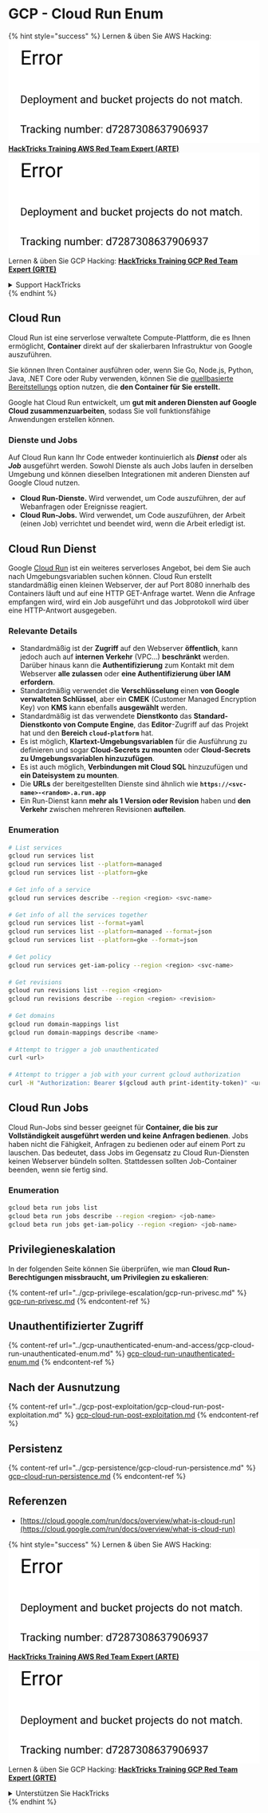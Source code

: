 # GCP - Cloud Run Enum

{% hint style="success" %}
Lernen & üben Sie AWS Hacking:<img src="../../../.gitbook/assets/image (1) (1).png" alt="" data-size="line">[**HackTricks Training AWS Red Team Expert (ARTE)**](https://training.hacktricks.xyz/courses/arte)<img src="../../../.gitbook/assets/image (1) (1).png" alt="" data-size="line">\
Lernen & üben Sie GCP Hacking: <img src="../../../.gitbook/assets/image (2).png" alt="" data-size="line">[**HackTricks Training GCP Red Team Expert (GRTE)**<img src="../../../.gitbook/assets/image (2).png" alt="" data-size="line">](https://training.hacktricks.xyz/courses/grte)

<details>

<summary>Support HackTricks</summary>

* Überprüfen Sie die [**Abonnementpläne**](https://github.com/sponsors/carlospolop)!
* **Treten Sie der** 💬 [**Discord-Gruppe**](https://discord.gg/hRep4RUj7f) oder der [**Telegram-Gruppe**](https://t.me/peass) bei oder **folgen** Sie uns auf **Twitter** 🐦 [**@hacktricks\_live**](https://twitter.com/hacktricks\_live)**.**
* **Teilen Sie Hacking-Tricks, indem Sie PRs an die** [**HackTricks**](https://github.com/carlospolop/hacktricks) und [**HackTricks Cloud**](https://github.com/carlospolop/hacktricks-cloud) GitHub-Repos senden.

</details>
{% endhint %}

## Cloud Run <a href="#reviewing-cloud-run-configurations" id="reviewing-cloud-run-configurations"></a>

Cloud Run ist eine serverlose verwaltete Compute-Plattform, die es Ihnen ermöglicht, **Container** direkt auf der skalierbaren Infrastruktur von Google auszuführen.

Sie können Ihren Container ausführen oder, wenn Sie Go, Node.js, Python, Java, .NET Core oder Ruby verwenden, können Sie die [quellbasierte Bereitstellungs](https://cloud.google.com/run/docs/deploying-source-code) option nutzen, die **den Container für Sie erstellt.**

Google hat Cloud Run entwickelt, um **gut mit anderen Diensten auf Google Cloud zusammenzuarbeiten**, sodass Sie voll funktionsfähige Anwendungen erstellen können.

### Dienste und Jobs <a href="#services-and-jobs" id="services-and-jobs"></a>

Auf Cloud Run kann Ihr Code entweder kontinuierlich als _**Dienst**_ oder als _**Job**_ ausgeführt werden. Sowohl Dienste als auch Jobs laufen in derselben Umgebung und können dieselben Integrationen mit anderen Diensten auf Google Cloud nutzen.

* **Cloud Run-Dienste.** Wird verwendet, um Code auszuführen, der auf Webanfragen oder Ereignisse reagiert.
* **Cloud Run-Jobs.** Wird verwendet, um Code auszuführen, der Arbeit (einen Job) verrichtet und beendet wird, wenn die Arbeit erledigt ist.

## Cloud Run Dienst

Google [Cloud Run](https://cloud.google.com/run) ist ein weiteres serverloses Angebot, bei dem Sie auch nach Umgebungsvariablen suchen können. Cloud Run erstellt standardmäßig einen kleinen Webserver, der auf Port 8080 innerhalb des Containers läuft und auf eine HTTP GET-Anfrage wartet. Wenn die Anfrage empfangen wird, wird ein Job ausgeführt und das Jobprotokoll wird über eine HTTP-Antwort ausgegeben.

### Relevante Details

* Standardmäßig ist der **Zugriff** auf den Webserver **öffentlich**, kann jedoch auch auf **internen Verkehr** (VPC...) **beschränkt** werden.\
Darüber hinaus kann die **Authentifizierung** zum Kontakt mit dem Webserver **alle zulassen** oder **eine Authentifizierung über IAM** **erfordern**.
* Standardmäßig verwendet die **Verschlüsselung** einen **von Google verwalteten Schlüssel**, aber ein **CMEK** (Customer Managed Encryption Key) von **KMS** kann ebenfalls **ausgewählt** werden.
* Standardmäßig ist das verwendete **Dienstkonto** das **Standard-Dienstkonto von Compute Engine**, das **Editor**-Zugriff auf das Projekt hat und den **Bereich `cloud-platform`** hat.
* Es ist möglich, **Klartext-Umgebungsvariablen** für die Ausführung zu definieren und sogar **Cloud-Secrets zu mounten** oder **Cloud-Secrets zu Umgebungsvariablen hinzuzufügen**.
* Es ist auch möglich, **Verbindungen mit Cloud SQL** hinzuzufügen und **ein Dateisystem zu mounten**.
* Die **URLs** der bereitgestellten Dienste sind ähnlich wie **`https://<svc-name>-<random>.a.run.app`**
* Ein Run-Dienst kann **mehr als 1 Version oder Revision** haben und **den Verkehr** zwischen mehreren Revisionen **aufteilen**.

### Enumeration
```bash
# List services
gcloud run services list
gcloud run services list --platform=managed
gcloud run services list --platform=gke

# Get info of a service
gcloud run services describe --region <region> <svc-name>

# Get info of all the services together
gcloud run services list --format=yaml
gcloud run services list --platform=managed --format=json
gcloud run services list --platform=gke --format=json

# Get policy
gcloud run services get-iam-policy --region <region> <svc-name>

# Get revisions
gcloud run revisions list --region <region>
gcloud run revisions describe --region <region> <revision>

# Get domains
gcloud run domain-mappings list
gcloud run domain-mappings describe <name>

# Attempt to trigger a job unauthenticated
curl <url>

# Attempt to trigger a job with your current gcloud authorization
curl -H "Authorization: Bearer $(gcloud auth print-identity-token)" <url>
```
## Cloud Run Jobs

Cloud Run-Jobs sind besser geeignet für **Container, die bis zur Vollständigkeit ausgeführt werden und keine Anfragen bedienen**. Jobs haben nicht die Fähigkeit, Anfragen zu bedienen oder auf einem Port zu lauschen. Das bedeutet, dass Jobs im Gegensatz zu Cloud Run-Diensten keinen Webserver bündeln sollten. Stattdessen sollten Job-Container beenden, wenn sie fertig sind.

### Enumeration
```bash
gcloud beta run jobs list
gcloud beta run jobs describe --region <region> <job-name>
gcloud beta run jobs get-iam-policy --region <region> <job-name>
```
## Privilegieneskalation

In der folgenden Seite können Sie überprüfen, wie man **Cloud Run-Berechtigungen missbraucht, um Privilegien zu eskalieren**:

{% content-ref url="../gcp-privilege-escalation/gcp-run-privesc.md" %}
[gcp-run-privesc.md](../gcp-privilege-escalation/gcp-run-privesc.md)
{% endcontent-ref %}

## Unauthentifizierter Zugriff

{% content-ref url="../gcp-unauthenticated-enum-and-access/gcp-cloud-run-unauthenticated-enum.md" %}
[gcp-cloud-run-unauthenticated-enum.md](../gcp-unauthenticated-enum-and-access/gcp-cloud-run-unauthenticated-enum.md)
{% endcontent-ref %}

## Nach der Ausnutzung

{% content-ref url="../gcp-post-exploitation/gcp-cloud-run-post-exploitation.md" %}
[gcp-cloud-run-post-exploitation.md](../gcp-post-exploitation/gcp-cloud-run-post-exploitation.md)
{% endcontent-ref %}

## Persistenz

{% content-ref url="../gcp-persistence/gcp-cloud-run-persistence.md" %}
[gcp-cloud-run-persistence.md](../gcp-persistence/gcp-cloud-run-persistence.md)
{% endcontent-ref %}

## Referenzen

* [https://cloud.google.com/run/docs/overview/what-is-cloud-run](https://cloud.google.com/run/docs/overview/what-is-cloud-run)

{% hint style="success" %}
Lernen & üben Sie AWS Hacking:<img src="../../../.gitbook/assets/image (1) (1).png" alt="" data-size="line">[**HackTricks Training AWS Red Team Expert (ARTE)**](https://training.hacktricks.xyz/courses/arte)<img src="../../../.gitbook/assets/image (1) (1).png" alt="" data-size="line">\
Lernen & üben Sie GCP Hacking: <img src="../../../.gitbook/assets/image (2).png" alt="" data-size="line">[**HackTricks Training GCP Red Team Expert (GRTE)**<img src="../../../.gitbook/assets/image (2).png" alt="" data-size="line">](https://training.hacktricks.xyz/courses/grte)

<details>

<summary>Unterstützen Sie HackTricks</summary>

* Überprüfen Sie die [**Abonnementpläne**](https://github.com/sponsors/carlospolop)!
* **Treten Sie der** 💬 [**Discord-Gruppe**](https://discord.gg/hRep4RUj7f) oder der [**Telegram-Gruppe**](https://t.me/peass) bei oder **folgen** Sie uns auf **Twitter** 🐦 [**@hacktricks\_live**](https://twitter.com/hacktricks\_live)**.**
* **Teilen Sie Hacking-Tricks, indem Sie PRs an die** [**HackTricks**](https://github.com/carlospolop/hacktricks) und [**HackTricks Cloud**](https://github.com/carlospolop/hacktricks-cloud) GitHub-Repos senden.

</details>
{% endhint %}
